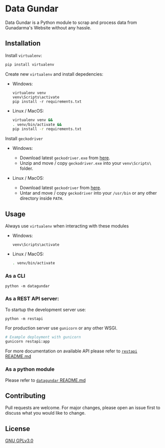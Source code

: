 # Data Gundar

Data Gundar is a Python module to scrap and process data from Gunadarma's Website without any hassle.

## Installation

Install `virtualenv`:

```bash
pip install virtualenv
```

Create new `virtualenv` and install depedencies:

- Windows:

    ```
    virtualenv venv
    venv\Scripts\activate
    pip install -r requirements.txt
    ```

- Linux / MacOS:

    ```bash
    virtualenv venv &&
    . venv/bin/activate && 
    pip install -r requirements.txt
    ```

Install `geckodriver`

- Windows:

  - Download latest `geckodriver.exe` from [here](https://github.com/mozilla/geckodriver/releases/).
  - Unzip and move / copy `geckodriver.exe` into your `venv\Scripts\` folder.

- Linux / MacOS:

  - Download latest `geckodriver` from [here](https://github.com/mozilla/geckodriver/releases/).
  - Untar and move / copy `geckodriver` into your `/usr/bin` or any other directory inside `PATH`.

## Usage

Always use `virtualenv` when interacting with these modules

- Windows:

  ```
  venv\Scripts\activate
  ```

- Linux / MacOS:

  ```bash
  . venv/bin/activate
  ```

### As a CLI

```
python -m datagundar
```

### As a REST API server:

To startup the development server use:

```
python -m restapi
```

For production server use `gunicorn` or any other WSGI.

```bash
# Example deployment with gunicorn
gunicorn restapi:app
```

For more documentation on available API please refer to [`restapi` README.md](https://github.com/Rayhanga/DataGundar/blob/master/restapi/README.md)

### As a python module

Please refer to [`datagundar` README.md](https://github.com/Rayhanga/DataGundar/blob/master/datagundar/README.md)

## Contributing

Pull requests are welcome. For major changes, please open an issue first to discuss what you would like to change.

## License

[GNU GPLv3.0](https://github.com/Rayhanga/DataGundar/blob/master/LICENSE)
